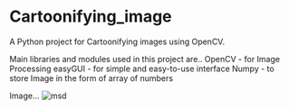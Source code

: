 # Cartoonifying_image
A Python project for Cartoonifying images using OpenCV.

Main libraries and modules used in this project are..
OpenCV   -  for Image Processing
easyGUI  -  for simple and easy-to-use interface
Numpy    -  to store Image in the form of array of numbers


Image...
![msd](https://user-images.githubusercontent.com/54909120/130192314-d05c433a-4a29-4135-8b23-caf59fdc5a64.jpg)

